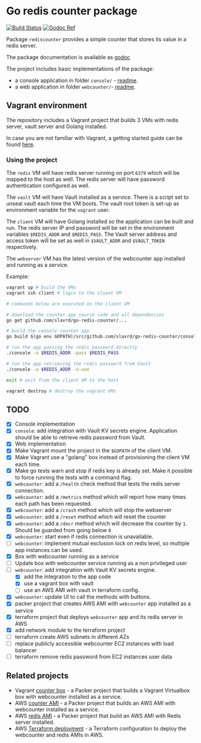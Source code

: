 # Go redis counter package

[![Build Status](https://travis-ci.com/slavrd/go-redis-counter.svg?branch=master)](https://travis-ci.com/slavrd/go-redis-counter)
[![Godoc Ref](https://godoc.org/github.com/slavrd/go-redis-counter?status.svg)](https://https://godoc.org/github.com/slavrd/go-redis-counter)

Package `rediscounter` provides a simple counter that stores its value in a redis server.

The package documentation is available as [godoc](https://godoc.org/github.com/slavrd/go-redis-counter)

The project includes basic implementations of the package:

* a console application in folder `console/` - [readme](console/README.md).
* a web application in folder `webcounter/`- [readme](webcounter/README.md).

## Vagrant environment

The repository includes a Vagrant project that builds 3 VMs with redis server, vault server and Golang installed.

In case you are not familiar with Vagrant, a getting started guide can be found [here](https://www.vagrantup.com/intro/index.html).

### Using the project

The `redis` VM will have redis server running on port `6379` which will be mapped to the host as well. The redis server will have password authentication configured as well.

The `vault` VM will have Vault installed as a service. There is a script set to unseal vault each time the VM boots. The vault root token is set-up as environment variable for the `vagrant` user.

The `client` VM will have Golang installed so the application can be built and run. The redis server IP and password will be set in the environment variables `$REDIS_ADDR` and `$REDIS_PASS`. The Vault server address and access token will be set as well in `$VAULT_ADDR` and `$VAULT_TOKEN` respectively.

The `webserver` VM has the latest version of the webcounter app installed and running as a service.

Example:

```bash
vagrant up # build the VMs
vagrant ssh client # login to the client VM

# commands below are executed on the client VM

# download the counter app source code and all dependencies
go get github.com/slavrd/go-redis-counter/...

# build the console counter app
go build $(go env GOPATH)/src/github.com/slavrd/go-redis-counter/console

# run the app passing the redis password directly
./console -a $REDIS_ADDR -pass $REDIS_PASS

# run the app retrieving the redis password from Vault
./console -a $REDIS_ADDR -v-use

exit # exit from the client VM to the host

vagrant destroy # destroy the vagrant VMs
```
## TODO

- [x] Console implementation
- [x] `console`: add integration with Vault KV secrets engine. Application should be able to retrieve redis password from Vault.
- [x] Web implementation
- [x] Make Vagrant mount the project in the `$GOPATH` of the client VM.
- [x] Make Vagrant use a "golang" box instead of provisioning the client VM each time.
- [x] Make go tests warn and stop if redis key is already set. Make it possible to force running the tests with a command flag.
- [x] `webcounter`: add a `/health` check method that tests the redis server connection.
- [x] `webcounter`: add a `/metrics` method which will report how many times each path has been requested.
- [x] `webcounter`: add a `/crash` method which will stop the webserver
- [x] `webcounter`: add a `/reset` method which will reset the counter
- [x] `webcounter`: add a `/decr` method which will decrease the counter by `1`. Should be guarded from going below `0`
- [x] `webcounter`: start even if redis connection is unavailable.
- [ ] `webcounter`: implement mutual exclusion lock on redis level, so multiple app instances can be used.
- [X] Box with webcounter running as a service
- [ ] Update box with webcounter service running as a non privileged user
- [ ] `webcounter`: add integration with Vault KV secrets engine.
    - [x] add the integration to the app code
    - [x] use a vagrant box with vault
    - [ ] use an AWS AMI with vault in terraform config.
- [x] `webcounter`: update UI to call the methods with buttons.
- [x] packer project that creates AWS AMI with `webcounter` app installed as a service
- [x] terraform project that deploys `webcounter` app and its redis server in AWS
- [x] add network module to the terraform project
- [ ] terraform create AWS subnets in different AZs
- [ ] replace publicly accessible webcounter EC2 instances with load balancer
- [ ] terraform remove redis password from EC2 instances user data

## Related projects

* Vagrant [counter box](https://github.com/slavrd/packer-go-redis-counter-vagrant) - a Packer project that builds a Vagrant Virtualbox box with webcounter installed as a service.
* AWS [counter AMI](https://github.com/slavrd/packer-go-redis-counter-aws) - a Packer project that builds an AWS AMI with webcounter installed as a service.
* AWS [redis AMI](https://github.com/slavrd/packer-aws-redis64) - a Packer project that build an AWS AMI with Redis server installed.
* AWS [Terraform deployment](https://github.com/slavrd/terraform-go-redis-counter) - a Terraform configuration to deploy the webcounter and redis AMIs in AWS. 
